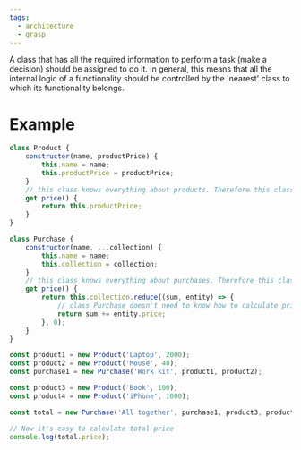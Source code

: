 ```yaml
---
tags:
  - architecture
  - grasp
---
```

A class that has all the required information to perform a task (make a decision) should be assigned to do it. In general, this means that all the internal logic of a functionality should be controlled by the 'nearest' class to which its functionality belongs.
# Example
```js
class Product {
	constructor(name, productPrice) {
		this.name = name;
		this.productPrice = productPrice;
	}
	// this class knows everything about products. Therefore this class is an information expert to calculate its price.
	get price() {
		return this.productPrice;
	}
}

class Purchase {
	constructor(name, ...collection) {
		this.name = name;
		this.collection = collection;
	}
	// this class knows everything about purchases. Therefore this class is an information expert to calculate its price.
	get price() {
		return this.collection.reduce((sum, entity) => {
			// class Purchase doesn't need to know how to calculate price of each individual entity. It's up to these entities. He only knows that price of any entity is available by a public field price. These entities in their turn are information experts to calculate their price
			return sum += entity.price;
		}, 0);
	}
}

const product1 = new Product('Laptop', 2000);
const product2 = new Product('Mouse', 40);
const purchase1 = new Purchase('Work kit', product1, product2);

const product3 = new Product('Book', 100);
const product4 = new Product('iPhone', 1000);

const total = new Purchase('All together', purchase1, product3, product4);

// Now it's easy to calculate total price
console.log(total.price);
```

